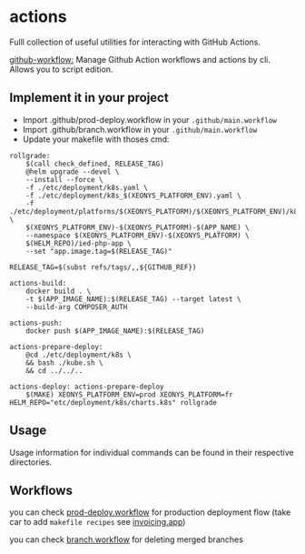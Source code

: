 # actions

Fulll collection of useful utilities for interacting with GitHub Actions.


[github-workflow:](https://github.com/fulll/actions/tree/master/github-workflow) Manage Github Action workflows and actions by cli. Allows you to script edition.

## Implement it in your project
 - Import .github/prod-deploy.workflow in your `.github/main.workflow`
 - Import .github/branch.workflow in your `.github/main.workflow`
 - Update your makefile with thoses cmd:

```
rollgrade:
	$(call check_defined, RELEASE_TAG)
	@helm upgrade --devel \
	--install --force \
	-f ./etc/deployment/k8s.yaml \
	-f ./etc/deployment/k8s_$(XEONYS_PLATFORM_ENV).yaml \
	-f ./etc/deployment/platforms/$(XEONYS_PLATFORM)/$(XEONYS_PLATFORM_ENV)/k8s.yaml \
	$(XEONYS_PLATFORM_ENV)-$(XEONYS_PLATFORM)-$(APP_NAME) \
	--namespace $(XEONYS_PLATFORM_ENV)-$(XEONYS_PLATFORM) \
	$(HELM_REPO)/ied-php-app \
	--set "app.image.tag=$(RELEASE_TAG)"

RELEASE_TAG=$(subst refs/tags/,,${GITHUB_REF})

actions-build:
	docker build . \
	-t $(APP_IMAGE_NAME):$(RELEASE_TAG) --target latest \
	--build-arg COMPOSER_AUTH

actions-push:
	docker push $(APP_IMAGE_NAME):$(RELEASE_TAG)

actions-prepare-deploy:
	@cd ./etc/deployment/k8s \
	&& bash ./kube.sh \
	&& cd ../../..

actions-deploy: actions-prepare-deploy
	$(MAKE) XEONYS_PLATFORM_ENV=prod XEONYS_PLATFORM=fr HELM_REPO="etc/deployment/k8s/charts.k8s" rollgrade

```

## Usage

Usage information for individual commands can be found in their respective directories.

## Workflows

you can check [prod-deploy.workflow](https://github.com/fulll/actions/blob/master/.github/prod-deploy.workflow)
for production deployment flow (take car to add `makefile recipes` see [invoicing.app](https://github.com/fulll/invoicing.app/blob/7c5f20e475e7b7a5c8b1c8f29bd6bdf1b44b8022/Makefile#L179-L208))

you can check [branch.workflow](https://github.com/fulll/actions/blob/master/.github/branch.workflow)
for deleting merged branches
